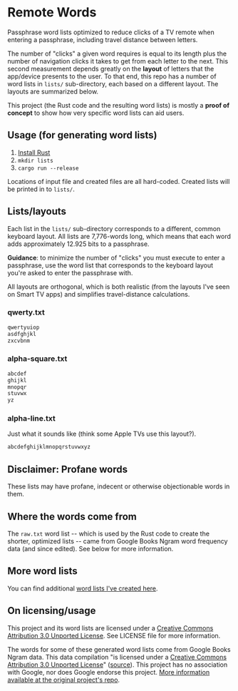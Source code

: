 # Remote Words

Passphrase word lists optimized to reduce clicks of a TV remote when entering a passphrase, including travel distance between letters.

The number of "clicks" a given word requires is equal to its length plus the number of navigation clicks it takes to get from each letter to the next. This second measurement depends greatly on the **layout** of letters that the app/device presents to the user. To that end, this repo has a number of word lists in `lists/` sub-directory, each based on a different layout. The layouts are summarized below.

This project (the Rust code and the resulting word lists) is mostly a **proof of concept** to show how very specific word lists can aid users.

## Usage (for generating word lists)

1. [Install Rust](https://www.rust-lang.org/tools/install)
2. `mkdir lists`
3. `cargo run --release`

Locations of input file and created files are all hard-coded. Created lists will be printed in to `lists/`.

## Lists/layouts

Each list in the `lists/` sub-directory corresponds to a different, common keyboard layout. All lists are 7,776-words long, which means that each word adds approximately 12.925 bits to a passphrase.

**Guidance**: to minimize the number of "clicks" you must execute to enter a passphrase, use the word list that corresponds to the keyboard layout you're asked to enter the passphrase with.

All layouts are orthogonal, which is both realistic (from the layouts I've seen on Smart TV apps) and simplifies travel-distance calculations.

### qwerty.txt

```txt
qwertyuiop
asdfghjkl
zxcvbnm
```

### alpha-square.txt
```txt
abcdef
ghijkl
mnopqr
stuvwx
yz
```

### alpha-line.txt

Just what it sounds like (think some Apple TVs use this layout?).

```txt
abcdefghijklmnopqrstuvwxyz
```

## Disclaimer: Profane words

These lists may have profane, indecent or otherwise objectionable words in them.

## Where the words come from

The `raw.txt` word list -- which is used by the Rust code to create the shorter, optimized lists -- came from Google Books Ngram word frequency data (and since edited). See below for more information.

## More word lists

You can find additional [word lists I've created here](https://github.com/sts10/generated-wordlists).

## On licensing/usage

This project and its word lists are licensed under a [Creative Commons Attribution 3.0 Unported License](http://creativecommons.org/licenses/by/3.0/). See LICENSE file for more information.

The words for some of these generated word lists come from Google Books Ngram data. This data compilation "is licensed under a [Creative Commons Attribution 3.0 Unported License](http://creativecommons.org/licenses/by/3.0/)" ([source](https://storage.googleapis.com/books/ngrams/books/datasetsv3.html)). This project has no association with Google, nor does Google endorse this project. [More information available at the original project's repo](https://github.com/sts10/common_word_list_maker).
